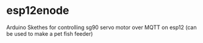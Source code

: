 # esp12enode

Arduino Skethes for controlling sg90 servo motor over MQTT  on esp12 (can be used to make a pet fish feeder)
